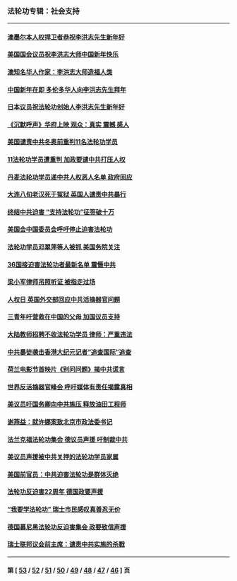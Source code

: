 ### 法轮功专辑：社会支持
---
#### [澳墨尔本人权捍卫者恭祝李洪志先生新年好](../../pages/nf4386/n13556164.md?02100430) 
#### [美国国会议员祝李洪志大师中国新年快乐](../../pages/nf4386/n13554208.md?02100430) 
#### [澳知名华人作家：李洪志大师造福人类](../../pages/nf4386/n13552049.md?02100430) 
#### [中国新年在即 多伦多华人向李洪志先生拜年](../../pages/nf4386/n13531756.md?02100430) 
#### [日本议员祝法轮功创始人李洪志先生新年好](../../pages/nf4386/n13543228.md?02100430) 
#### [《沉默呼声》华府上映 观众：真实 震撼 感人](../../pages/nf4386/n13524739.md?02100430) 
#### [美国谴责中共冬奥前重判11名法轮功学员](../../pages/nf4386/n13521806.md?02100430) 
#### [11法轮功学员遭重判 加政要谴中共打压人权](../../pages/nf4386/n13521294.md?02100430) 
#### [丹麦法轮功学员递中共人权恶人名单 政府回应](../../pages/nf4386/n13497482.md?02100430) 
#### [大连八旬老汉死于冤狱 英国人谴责中共暴行](../../pages/nf4386/n13480118.md?02100430) 
#### [终结中共迫害 “支持法轮功”征签破十万](../../pages/nf4386/n13471084.md?02100430) 
#### [美国会中国委员会呼吁停止迫害法轮功](../../pages/nf4386/n13465411.md?02100430) 
#### [法轮功学员邓翠萍等人被抓 美国务院关注](../../pages/nf4386/n13451524.md?02100430) 
#### [36国接迫害法轮功者最新名单 震慑中共](../../pages/nf4386/n13445909.md?02100430) 
#### [梁小军律师吊照听证 被指走过场](../../pages/nf4386/n13437662.md?02100430) 
#### [人权日 英国外交部回应中共活摘器官问题](../../pages/nf4386/n13430243.md?02100430) 
#### [三青年吁营救在中国的父母 加国议员支持](../../pages/nf4386/n13429744.md?02100430) 
#### [大陆教师招聘不收法轮功学员 律师：严重违法](../../pages/nf4386/n13365839.md?02100430) 
#### [中共暴徒袭击香港大纪元记者“追查国际”追查](../../pages/nf4386/n13343404.md?02100430) 
#### [荷兰电影节首映片《别问问题》揭中共谎言](../../pages/nf4386/n13321179.md?02100430) 
#### [世界反活摘器官峰会 呼吁媒体有责任揭露真相](../../pages/nf4386/n13264475.md?02100430) 
#### [美议员吁国务卿向中共施压 释放油田工程师](../../pages/nf4386/n13233845.md?02100430) 
#### [谢燕益：就许娜案致北京市政法委书记](../../pages/nf4386/n13182701.md?02100430) 
#### [法兰克福法轮功集会 德议员声援 吁制裁中共](../../pages/nf4386/n13175975.md?02100430) 
#### [美议员声援被中共关押的法轮功学员家属](../../pages/nf4386/n13158310.md?02100430) 
#### [美国前官员：中共迫害法轮功是群体灭绝](../../pages/nf4386/n13157750.md?02100430) 
#### [法轮功反迫害22周年 德国政要声援](../../pages/nf4386/n13143632.md?02100430) 
#### [“我要学法轮功” 瑞士市民感叹真善忍无价](../../pages/nf4386/n13129633.md?02100430) 
#### [德国慕尼黑法轮功反迫害集会 政要致信声援](../../pages/nf4386/n13129148.md?02100430) 
#### [瑞士联邦议会前主席：谴责中共实施的杀戮](../../pages/nf4386/n13127336.md?02100430) 

---
#### 第 [ [53](./53.md?02100430) / [52](./52.md?02100430) / [51](./51.md?02100430) / [50](./50.md?02100430) / [49](./49.md?02100430) / [48](./48.md?02100430) / [47](./47.md?02100430) / [46](./46.md?02100430) ] 页
